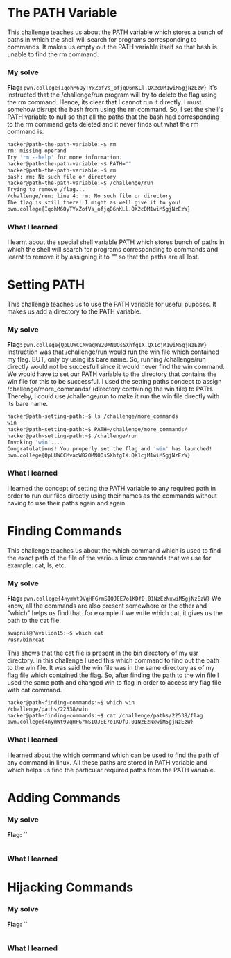 # The PATH Variable
This challenge teaches us about the PATH variable which stores a bunch of paths in which the shell will search for programs corresponding to commands. It makes us empty out the PATH variable itself so that bash is unable to find the rm command.
### My solve
**Flag:** `pwn.college{IqohM6QyTYxZofVs_ofjqD6nKLl.QX2cDM1wiM5gjNzEzW}`
It's instructed that the /challenge/run program will try to delete the flag using the rm command. Hence, its clear that I cannot run it directly. I must somehow disrupt the bash from using the rm command. So, I set the shell's PATH variable to null so that all the paths that the bash had corresponding to the rm command gets deleted and it never finds out what the rm command is.
```bash
hacker@path~the-path-variable:~$ rm
rm: missing operand
Try 'rm --help' for more information.
hacker@path~the-path-variable:~$ PATH=""
hacker@path~the-path-variable:~$ rm
bash: rm: No such file or directory
hacker@path~the-path-variable:~$ /challenge/run
Trying to remove /flag...
/challenge/run: line 4: rm: No such file or directory
The flag is still there! I might as well give it to you!
pwn.college{IqohM6QyTYxZofVs_ofjqD6nKLl.QX2cDM1wiM5gjNzEzW}
```
### What I learned
I learnt about the special shell variable PATH which stores bunch of paths in which the shell will search for  programs corresponding to commands and learnt to remove it by assigning it to "" so that the paths are all lost.

# Setting PATH
This challenge teaches us to use the PATH variable for useful puposes. It makes us add a directory to the PATH variable.
### My solve
**Flag:** `pwn.college{QpLUWCCMvaqW820MN0OsSXhfgIX.QX1cjM1wiM5gjNzEzW}`
Instruction was that /challenge/run would run the win file which contained my flag. BUT, only by using its bare name. So, running /challenge/run directly would not be succesfull since it would never find the win command. We would have to set our PATH variable to the directory that contains the win file for this to be successful. I used the setting paths concept to assign /challenge/more_commands/ (directory containing the win file) to PATH. Thereby, I could use /challenge/run to make it run the win file directly with its bare name.
```bash
hacker@path~setting-path:~$ ls /challenge/more_commands
win
hacker@path~setting-path:~$ PATH=/challenge/more_commands/
hacker@path~setting-path:~$ /challenge/run
Invoking 'win'....
Congratulations! You properly set the flag and 'win' has launched!
pwn.college{QpLUWCCMvaqW820MN0OsSXhfgIX.QX1cjM1wiM5gjNzEzW}
```  
### What I learned
I learned the concept of setting the PATH variable to any required path in order to run our files directly using their names as the commands without having to use their paths again and again.

# Finding Commands
This challenge teaches us about the which command which is used to find the exact path of the file of the various linux commands that we use for example: cat, ls, etc. 
### My solve
**Flag:** `pwn.college{4nymWt9VqHFGrmSIQJEE7o1KDfD.01NzEzNxwiM5gjNzEzW}`
We know, all the commands are also present somewhere or the other and "which" helps us find that. for example if we write which cat, it gives us the path to the cat file.
```bash
swapnil@Pavilion15:~$ which cat
/usr/bin/cat
```
This shows that the cat file is present in the bin directory of my usr directory.
In this challenge I used this which command to find out the path to the win file. It was said the win file was in the same directory as of my flag file which contained the flag. So, after finding the path to the win file I used the same path and changed win to flag in order to access my flag file with cat command.

```bash
hacker@path~finding-commands:~$ which win
/challenge/paths/22538/win
hacker@path~finding-commands:~$ cat /challenge/paths/22538/flag
pwn.college{4nymWt9VqHFGrmSIQJEE7o1KDfD.01NzEzNxwiM5gjNzEzW}
```
### What I learned
I learned about the which command which can be used to find the path of any command in linux. All these paths are stored in PATH variable and which helps us find the particular required paths from the PATH variable.

# Adding Commands
### My solve
**Flag:** ``
```bash
```
### What I learned

# Hijacking Commands
### My solve
**Flag:** ``
```bash
```
### What I learned
